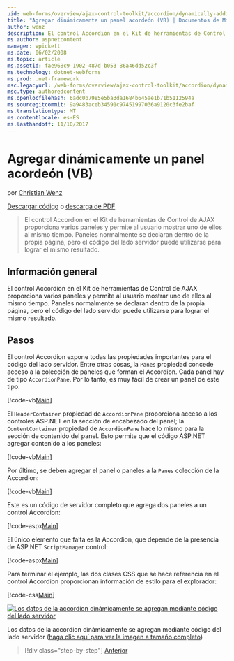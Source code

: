 ```yaml
---
uid: web-forms/overview/ajax-control-toolkit/accordion/dynamically-adding-an-accordion-pane-vb
title: "Agregar dinámicamente un panel acordeón (VB) | Documentos de Microsoft"
author: wenz
description: El control Accordion en el Kit de herramientas de Control de AJAX proporciona varios paneles y permite al usuario mostrar uno de ellos al mismo tiempo. Paneles normalmente se declaran w...
ms.author: aspnetcontent
manager: wpickett
ms.date: 06/02/2008
ms.topic: article
ms.assetid: fae968c9-1902-487d-b053-86a46dd52c3f
ms.technology: dotnet-webforms
ms.prod: .net-framework
msc.legacyurl: /web-forms/overview/ajax-control-toolkit/accordion/dynamically-adding-an-accordion-pane-vb
msc.type: authoredcontent
ms.openlocfilehash: 6adc0b7985e5ba3da1684b645ae1b71b5112594a
ms.sourcegitcommit: 9a9483aceb34591c97451997036a9120c3fe2baf
ms.translationtype: MT
ms.contentlocale: es-ES
ms.lasthandoff: 11/10/2017
---
```

<a name="dynamically-adding-an-accordion-pane-vb"></a>Agregar dinámicamente un panel acordeón (VB)
====================
por [Christian Wenz](https://github.com/wenz)

[Descargar código](http://download.microsoft.com/download/5/6/d/56d50cef-2011-4c8f-9891-7edc6dc57df9/Accordion2.vb.zip) o [descarga de PDF](http://download.microsoft.com/download/6/7/1/6718d452-ff89-4d3f-a90e-c74ec2d636a3/accordion2VB.pdf)

> El control Accordion en el Kit de herramientas de Control de AJAX proporciona varios paneles y permite al usuario mostrar uno de ellos al mismo tiempo. Paneles normalmente se declaran dentro de la propia página, pero el código del lado servidor puede utilizarse para lograr el mismo resultado.


## <a name="overview"></a>Información general

El control Accordion en el Kit de herramientas de Control de AJAX proporciona varios paneles y permite al usuario mostrar uno de ellos al mismo tiempo. Paneles normalmente se declaran dentro de la propia página, pero el código del lado servidor puede utilizarse para lograr el mismo resultado.

## <a name="steps"></a>Pasos

El control Accordion expone todas las propiedades importantes para el código del lado servidor. Entre otras cosas, la `Panes` propiedad concede acceso a la colección de paneles que forman el Accordion. Cada panel hay de tipo `AccordionPane`. Por lo tanto, es muy fácil de crear un panel de este tipo:

[!code-vb[Main](dynamically-adding-an-accordion-pane-vb/samples/sample1.vb)]

El `HeaderContainer` propiedad de `AccordionPane` proporciona acceso a los controles ASP.NET en la sección de encabezado del panel; la `ContentContainer` propiedad de `AccordionPane` hace lo mismo para la sección de contenido del panel. Esto permite que el código ASP.NET agregar contenido a los paneles:

[!code-vb[Main](dynamically-adding-an-accordion-pane-vb/samples/sample2.vb)]

Por último, se deben agregar el panel o paneles a la `Panes` colección de la Accordion:

[!code-vb[Main](dynamically-adding-an-accordion-pane-vb/samples/sample3.vb)]

Este es un código de servidor completo que agrega dos paneles a un control Accordion:

[!code-aspx[Main](dynamically-adding-an-accordion-pane-vb/samples/sample4.aspx)]

El único elemento que falta es la Accordion, que depende de la presencia de ASP.NET `ScriptManager` control:

[!code-aspx[Main](dynamically-adding-an-accordion-pane-vb/samples/sample5.aspx)]

Para terminar el ejemplo, las dos clases CSS que se hace referencia en el control Accordion proporcionan información de estilo para el explorador:

[!code-css[Main](dynamically-adding-an-accordion-pane-vb/samples/sample6.css)]


[![Los datos de la accordion dinámicamente se agregan mediante código del lado servidor](dynamically-adding-an-accordion-pane-vb/_static/image2.png)](dynamically-adding-an-accordion-pane-vb/_static/image1.png)

Los datos de la accordion dinámicamente se agregan mediante código del lado servidor ([haga clic aquí para ver la imagen a tamaño completo](dynamically-adding-an-accordion-pane-vb/_static/image3.png))

>[!div class="step-by-step"]
[Anterior](databinding-to-an-accordion-vb.md)
